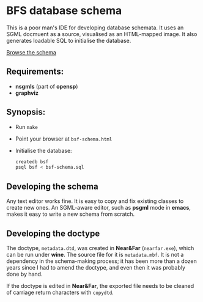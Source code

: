 # BFS database schema

This is a poor man's IDE for developing database schemata. It uses an SGML
docmuent as a source, visualised as an HTML-mapped image. It also generates
loadable SQL to initialise the database.

[Browse the schema](https://rawgithub.com/selkovjr/bfs/master/schema/bfs-schema.html)

## Requirements:

* **nsgmls** (part of **opensp**)
* **graphviz**

## Synopsis:

* Run `make`
* Point your browser at `bsf-schema.html`
* Initialise the database:

    ```sh
    createdb bsf
    psql bsf < bsf-schema.sql
    ```

## Developing the schema

Any text editor works fine. It is easy to copy and fix existing classes to
create new ones. An SGML-aware editor, such as **psgml** mode in **emacs**, makes
it easy to write a new schema from scratch.

## Developing the doctype

The doctype, `metadata.dtd`, was created in **Near&Far** (`nearfar.exe`), which can be
run under **wine**. The source file for it is `metadata.mbf`. It is not a
dependency in the schema-making process; it has been more than a dozen years
since I had to amend the doctype, and even then it was probably done by hand.

If the doctype is edited in  **Near&Far**, the exported file needs to be cleaned
of carriage return characters with `copydtd`.
